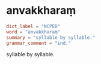 # anvakkharaṃ

``` toml
dict_label = "NCPED"
word = "anvakkharaṃ"
summary = "syllable by syllable."
grammar_comment = "ind."
```

syllable by syllable.

